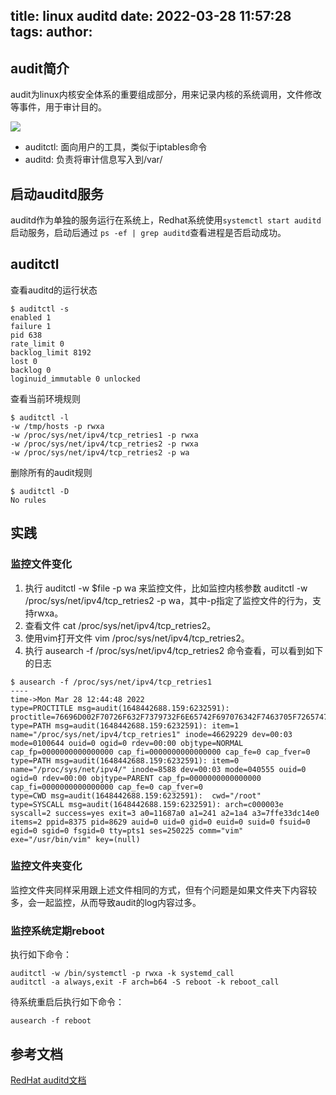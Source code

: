 title: linux auditd
date: 2022-03-28 11:57:28
tags:
author:
---
## audit简介

audit为linux内核安全体系的重要组成部分，用来记录内核的系统调用，文件修改等事件，用于审计目的。

![](https://kuring.oss-cn-beijing.aliyuncs.com/common/linux_audit.png)

 - auditctl: 面向用户的工具，类似于iptables命令
 - auditd: 负责将审计信息写入到/var/
 
## 启动auditd服务

auditd作为单独的服务运行在系统上，Redhat系统使用`systemctl start auditd`启动服务，启动后通过 `ps -ef | grep auditd`查看进程是否启动成功。
 
## auditctl

查看auditd的运行状态
```
$ auditctl -s
enabled 1
failure 1
pid 638
rate_limit 0
backlog_limit 8192
lost 0
backlog 0
loginuid_immutable 0 unlocked
```

查看当前环境规则

```
$ auditctl -l
-w /tmp/hosts -p rwxa
-w /proc/sys/net/ipv4/tcp_retries1 -p rwxa
-w /proc/sys/net/ipv4/tcp_retries2 -p rwxa
-w /proc/sys/net/ipv4/tcp_retries2 -p wa
```

删除所有的audit规则
```
$ auditctl -D
No rules
```

## 实践

### 监控文件变化

1. 执行 auditctl -w $file -p wa 来监控文件，比如监控内核参数 auditctl -w /proc/sys/net/ipv4/tcp_retries2 -p wa，其中-p指定了监控文件的行为，支持rwxa。
2. 查看文件 cat /proc/sys/net/ipv4/tcp_retries2。
3. 使用vim打开文件 vim /proc/sys/net/ipv4/tcp_retries2。
4. 执行 ausearch -f /proc/sys/net/ipv4/tcp_retries2 命令查看，可以看到如下的日志

```
$ ausearch -f /proc/sys/net/ipv4/tcp_retries1
----
time->Mon Mar 28 12:44:48 2022
type=PROCTITLE msg=audit(1648442688.159:6232591): proctitle=76696D002F70726F632F7379732F6E65742F697076342F7463705F7265747269657331
type=PATH msg=audit(1648442688.159:6232591): item=1 name="/proc/sys/net/ipv4/tcp_retries1" inode=46629229 dev=00:03 mode=0100644 ouid=0 ogid=0 rdev=00:00 objtype=NORMAL cap_fp=0000000000000000 cap_fi=0000000000000000 cap_fe=0 cap_fver=0
type=PATH msg=audit(1648442688.159:6232591): item=0 name="/proc/sys/net/ipv4/" inode=8588 dev=00:03 mode=040555 ouid=0 ogid=0 rdev=00:00 objtype=PARENT cap_fp=0000000000000000 cap_fi=0000000000000000 cap_fe=0 cap_fver=0
type=CWD msg=audit(1648442688.159:6232591):  cwd="/root"
type=SYSCALL msg=audit(1648442688.159:6232591): arch=c000003e syscall=2 success=yes exit=3 a0=11687a0 a1=241 a2=1a4 a3=7ffe33dc14e0 items=2 ppid=8375 pid=8629 auid=0 uid=0 gid=0 euid=0 suid=0 fsuid=0 egid=0 sgid=0 fsgid=0 tty=pts1 ses=250225 comm="vim" exe="/usr/bin/vim" key=(null)
```

### 监控文件夹变化

监控文件夹同样采用跟上述文件相同的方式，但有个问题是如果文件夹下内容较多，会一起监控，从而导致audit的log内容过多。

### 监控系统定期reboot

执行如下命令：

```
auditctl -w /bin/systemctl -p rwxa -k systemd_call
auditctl -a always,exit -F arch=b64 -S reboot -k reboot_call
```

待系统重启后执行如下命令：

```
ausearch -f reboot
```

## 参考文档
[RedHat auditd文档](https://access.redhat.com/documentation/en-us/red_hat_enterprise_linux/7/html/security_guide/chap-system_auditing)